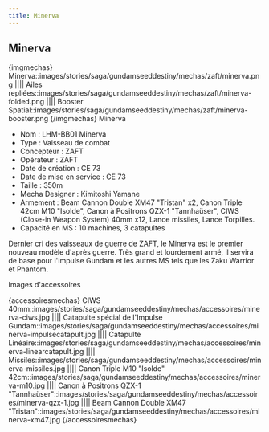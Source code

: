 ```yaml
---
title: Minerva
---
```


Minerva
-------

{imgmechas}
Minerva::images/stories/saga/gundamseeddestiny/mechas/zaft/minerva.png
||||
Ailes repliées::images/stories/saga/gundamseeddestiny/mechas/zaft/minerva-folded.png
||||
Booster Spatial::images/stories/saga/gundamseeddestiny/mechas/zaft/minerva-booster.png
{/imgmechas}
Minerva  
  
- Nom : LHM-BB01 Minerva   
- Type : Vaisseau de combat   
- Concepteur : ZAFT   
- Opérateur : ZAFT   
- Date de création : CE 73   
- Date de mise en service : CE 73  
 - Taille : 350m  
- Mecha Designer : Kimitoshi Yamane  
 - Armement : Beam Cannon Double XM47 "Tristan" x2, Canon Triple 42cm M10 "Isolde", Canon à Positrons QZX-1 "Tannhaüser", CIWS (Close-in Weapon System) 40mm x12, Lance missiles, Lance Torpilles.   
- Capacité en MS : 10 machines, 3 catapultes   
  
Dernier cri des vaisseaux de guerre de ZAFT, le Minerva est le premier nouveau modèle d'après guerre. Très grand et lourdement armé, il servira de base pour l'Impulse Gundam et les autres MS tels que les Zaku Warrior et Phantom.


Images d'accessoires


{accessoiresmechas}
CIWS 40mm::images/stories/saga/gundamseeddestiny/mechas/accessoires/minerva-ciws.jpg
||||
Catapulte spécial de l'Impulse Gundam::images/stories/saga/gundamseeddestiny/mechas/accessoires/minerva-impulsecatapult.jpg
||||
Catapulte Linéaire::images/stories/saga/gundamseeddestiny/mechas/accessoires/minerva-linearcatapult.jpg
||||
Missiles::images/stories/saga/gundamseeddestiny/mechas/accessoires/minerva-missiles.jpg
||||
Canon Triple M10 "Isolde" 42cm::images/stories/saga/gundamseeddestiny/mechas/accessoires/minerva-m10.jpg
||||
Canon à Positrons QZX-1 "Tannhaüser"::images/stories/saga/gundamseeddestiny/mechas/accessoires/minerva-qzx-1.jpg
||||
Beam Cannon Double XM47 "Tristan"::images/stories/saga/gundamseeddestiny/mechas/accessoires/minerva-xm47.jpg
{/accessoiresmechas}